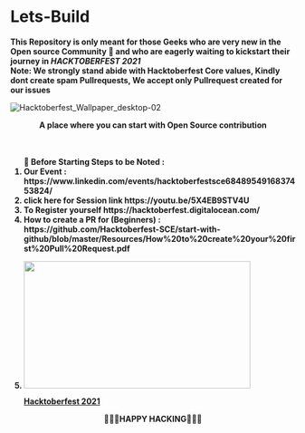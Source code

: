 # Lets-Build

<B>This Repository is only meant for those Geeks who are very new in the Open source Community 🤩 and who are eagerly waiting  to kickstart their journey in *HACKTOBERFEST 2021* </B>
<br>
<B>Note: We strongly stand abide with Hacktoberfest Core values, Kindly dont create spam Pullrequests, We accept only Pullrequest created for our issues</B>

</div>

![Hacktoberfest_Wallpaper_desktop-02](https://user-images.githubusercontent.com/55646472/134764712-4ac53e96-2d8f-46a1-8946-4afb4d23abbb.png)
<div align="center"> <b>A place where you can start with Open Source contribution<b> </div> <br>
<br>
  
  <ol> 
📌 Before Starting <B>Steps to be Noted :</B> 
    <li><B>Our Event : https://www.linkedin.com/events/hacktoberfestsce6848954916837453824/ <B></li>
      <li><B> click here for Session link https://youtu.be/5X4EB9STV4U <br></li>
  <li><B> To Register yourself https://hacktoberfest.digitalocean.com/ <br>
    

  <li><B> How to create a PR for (Beginners) : https://github.com/Hacktoberfest-SCE/start-with-github/blob/master/Resources/How%20to%20create%20your%20first%20Pull%20Request.pdf
    <li><B><p><a href="https://hacktoberfest.digitalocean.com/resources?wvideo=wahflezoy6"><img src="https://embed-fastly.wistia.com/deliveries/c562a4b85d208c9100716156dd6c3f90.jpg?image_play_button_size=2x&amp;image_crop_resized=960x540&amp;image_play_button=1&amp;image_play_button_color=1e71e7e0" width="400" height="225" style="width: 400px; height: 225px;"></a></p><p><a href="https://hacktoberfest.digitalocean.com/resources?wvideo=wahflezoy6">Hacktoberfest 2021</a></p>
</b></li>
</ol>
    <div align="center"> 🎊🎊🎊HAPPY HACKING🎊🎊🎊 </div>
